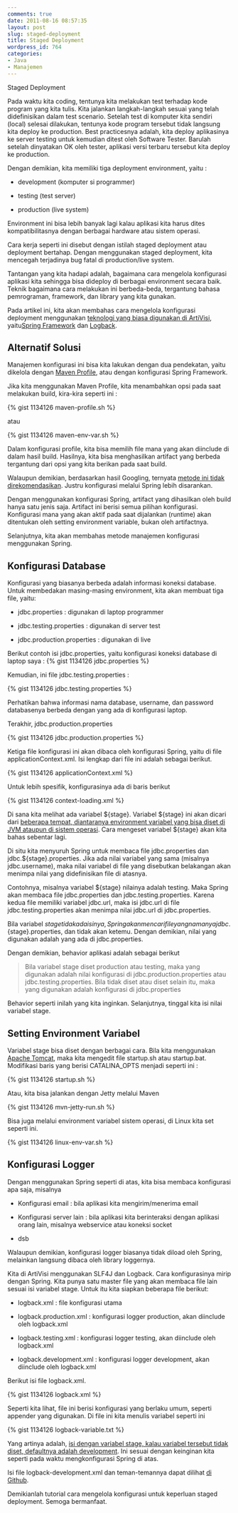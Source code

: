 ```yaml
---
comments: true
date: 2011-08-16 08:57:35
layout: post
slug: staged-deployment
title: Staged Deployment
wordpress_id: 764
categories:
- Java
- Manajemen
---
```


Staged Deployment

Pada waktu kita coding, tentunya kita melakukan test terhadap kode program yang kita tulis. Kita jalankan langkah-langkah sesuai yang telah didefinisikan dalam test scenario. Setelah test di komputer kita sendiri (local) selesai dilakukan, tentunya kode program tersebut tidak langsung kita deploy ke production. Best practicesnya adalah, kita deploy aplikasinya ke server testing untuk kemudian ditest oleh Software Tester. Barulah setelah dinyatakan OK oleh tester, aplikasi versi terbaru tersebut kita deploy ke production.

Dengan demikian, kita memiliki tiga deployment environment, yaitu :



     
  * development (komputer si programmer)

     
  * testing (test server)

     
  * production (live system)

 

Environment ini bisa lebih banyak lagi kalau aplikasi kita harus dites kompatibilitasnya dengan berbagai hardware atau sistem operasi.

Cara kerja seperti ini disebut dengan istilah staged deployment atau deployment bertahap. Dengan menggunakan staged deployment, kita mencegah terjadinya bug fatal di production/live system.

Tantangan yang kita hadapi adalah, bagaimana cara mengelola konfigurasi aplikasi kita sehingga bisa dideploy di berbagai environment secara baik. Teknik bagaimana cara melakukan ini berbeda-beda, tergantung bahasa pemrograman, framework, dan library yang kita gunakan.

Pada artikel ini, kita akan membahas cara mengelola konfigurasi deployment menggunakan [teknologi yang biasa digunakan di ArtiVisi](http://endy.artivisi.com/blog/java/development-stack-2011/), yaitu[Spring Framework](http://www.springframework.org) dan [Logback](logback.qos.ch).





## Alternatif Solusi


Manajemen konfigurasi ini bisa kita lakukan dengan dua pendekatan, yaitu dikelola dengan [Maven Profile](http://maven.apache.org/guides/introduction/introduction-to-profiles.html), atau dengan konfigurasi Spring Framework.

Jika kita menggunakan Maven Profile, kita menambahkan opsi pada saat melakukan build, kira-kira seperti ini :

{% gist 1134126 maven-profile.sh %}

atau

{% gist 1134126 maven-env-var.sh %}

Dalam konfigurasi profile, kita bisa memilih file mana yang akan diinclude di dalam hasil build. Hasilnya, kita bisa menghasilkan artifact yang berbeda tergantung dari opsi yang kita berikan pada saat build.

Walaupun demikian, berdasarkan hasil Googling, ternyata [metode ini tidak direkomendasikan](http://java.dzone.com/articles/maven-profile-best-practices). Justru konfigurasi melalui Spring lebih disarankan.

Dengan menggunakan konfigurasi Spring, artifact yang dihasilkan oleh build hanya satu jenis saja. Artifact ini berisi semua pilihan konfigurasi. Konfigurasi mana yang akan aktif pada saat dijalankan (runtime) akan ditentukan oleh setting environment variable, bukan oleh artifactnya.

Selanjutnya, kita akan membahas metode manajemen konfigurasi menggunakan Spring.



## Konfigurasi Database


Konfigurasi yang biasanya berbeda adalah informasi koneksi database. Untuk membedakan masing-masing environment, kita akan membuat tiga file, yaitu:



    
  * jdbc.properties : digunakan di laptop programmer

    
  * jdbc.testing.properties : digunakan di server test

    
  * jdbc.production.properties : digunakan di live



Berikut contoh isi jdbc.properties, yaitu konfigurasi koneksi database di laptop saya :
{% gist 1134126 jdbc.properties %}

Kemudian, ini file jdbc.testing.properties :

{% gist 1134126 jdbc.testing.properties %}

Perhatikan bahwa informasi nama database, username, dan password databasenya berbeda dengan yang ada di konfigurasi laptop.

Terakhir, jdbc.production.properties

{% gist 1134126 jdbc.production.properties %}

Ketiga file konfigurasi ini akan dibaca oleh konfigurasi Spring, yaitu di file applicationContext.xml. Isi lengkap dari file ini adalah sebagai berikut.

{% gist 1134126 applicationContext.xml %}

Untuk lebih spesifik, konfigurasinya ada di baris berikut

{% gist 1134126 context-loading.xml %}

Di sana kita melihat ada variabel ${stage}.
Variabel ${stage} ini akan dicari dari [beberapa tempat, diantaranya environment variabel yang bisa diset di JVM ataupun di sistem operasi](http://static.springsource.org/spring/docs/3.0.x/spring-framework-reference/html/beans.html#beans-factory-xml-import). Cara mengeset variabel ${stage} akan kita bahas sebentar lagi.

Di situ kita menyuruh Spring untuk membaca file jdbc.properties dan jdbc.${stage}.properties. Jika ada nilai variabel yang sama (misalnya jdbc.username), maka nilai variabel di file yang disebutkan belakangan akan menimpa nilai yang didefinisikan file di atasnya.

Contohnya, misalnya variabel ${stage} nilainya adalah testing. Maka Spring akan membaca file jdbc.properties dan jdbc.testing.properties. Karena kedua file memiliki variabel jdbc.url, maka isi jdbc.url di file jdbc.testing.properties akan menimpa nilai jdbc.url di jdbc.properties.

Bila variabel ${stage} tidak ada isinya, Spring akan mencari file yang namanya jdbc.${stage}.properties, dan tidak akan ketemu. Dengan demikian, nilai yang digunakan adalah yang ada di jdbc.properties.

Dengan demikian, behavior aplikasi adalah sebagai berikut



> Bila variabel stage diset production atau testing, maka yang digunakan adalah nilai konfigurasi di jdbc.production.properties atau jdbc.testing.properties. Bila tidak diset atau diset selain itu, maka yang digunakan adalah konfigurasi di jdbc.properties



Behavior seperti inilah yang kita inginkan. Selanjutnya, tinggal kita isi nilai variabel stage.



## Setting Environment Variabel


Variabel stage bisa diset dengan berbagai cara. Bila kita menggunakan [Apache Tomcat](http://tomcat.apache.org), maka kita mengedit file startup.sh atau startup.bat. Modifikasi baris yang berisi CATALINA_OPTS menjadi seperti ini :

{% gist 1134126 startup.sh %}

Atau, kita bisa jalankan dengan Jetty melalui Maven

{% gist 1134126 mvn-jetty-run.sh %}

Bisa juga melalui environment variabel sistem operasi, di Linux kita set seperti ini.

{% gist 1134126 linux-env-var.sh %}




## Konfigurasi Logger


Dengan menggunakan Spring seperti di atas, kita bisa membaca konfigurasi apa saja, misalnya



    
  * Konfigurasi email : bila aplikasi kita mengirim/menerima email

    
  * Konfigurasi server lain : bila aplikasi kita berinteraksi dengan aplikasi orang lain, misalnya webservice atau koneksi socket

    
  * dsb



Walaupun demikian, konfigurasi logger biasanya tidak diload oleh Spring, melainkan langsung dibaca oleh library loggernya.

Kita di ArtiVisi menggunakan SLF4J dan Logback. Cara konfigurasinya mirip dengan Spring. Kita punya satu master file yang akan membaca file lain sesuai isi variabel stage. Untuk itu kita siapkan beberapa file berikut:


    
  * logback.xml : file konfigurasi utama

    
  * logback.production.xml : konfigurasi logger production, akan diinclude oleh logback.xml

    
  * logback.testing.xml : konfigurasi logger testing, akan diinclude oleh logback.xml

    
  * logback.development.xml : konfigurasi logger development, akan diinclude oleh logback.xml




Berikut isi file logback.xml.

{% gist 1134126 logback.xml %}

Seperti kita lihat, file ini berisi konfigurasi yang berlaku umum, seperti appender yang digunakan. Di file ini kita menulis variabel seperti ini

{% gist 1134126 logback-variable.txt %}

Yang artinya adalah, [isi dengan variabel stage, kalau variabel tersebut tidak diset, defaultnya adalah development](http://logback.qos.ch/manual/configuration.html). Ini sesuai dengan keinginan kita seperti pada waktu mengkonfigurasi Spring di atas.

Isi file logback-development.xml dan teman-temannya dapat dilihat [di Github](https://github.com/artivisi/aplikasi-kasbon/tree/master/aplikasi-kasbon-config/src/main/resources).

Demikianlah tutorial cara mengelola konfigurasi untuk keperluan staged deployment. Semoga bermanfaat.

